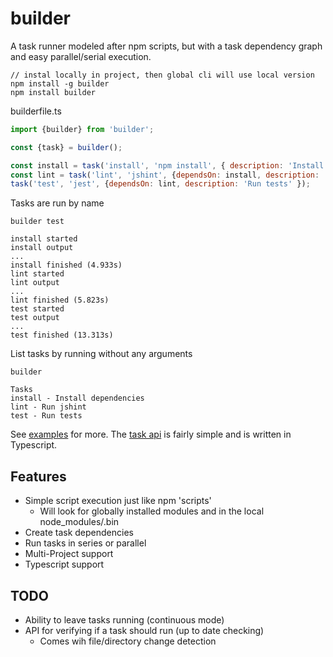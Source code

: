 # builder

A task runner modeled after npm scripts, but with a task dependency graph and easy parallel/serial execution.

```
// instal locally in project, then global cli will use local version
npm install -g builder
npm install builder
```

builderfile.ts
```javascript
import {builder} from 'builder';

const {task} = builder();

const install = task('install', 'npm install', { description: 'Install dependencies' });
const lint = task('lint', 'jshint', {dependsOn: install, description: 'Run jshint' });
task('test', 'jest', {dependsOn: lint, description: 'Run tests' });
```

Tasks are run by name
```
builder test

install started
install output
...
install finished (4.933s)
lint started
lint output
...
lint finished (5.823s)
test started
test output
...
test finished (13.313s)
```

List tasks by running without any arguments
```
builder

Tasks
install - Install dependencies
lint - Run jshint
test - Run tests
```


See [examples](examples) for more.
The [task api](src/builder.ts) is fairly simple and is written in Typescript.

## Features

- Simple script execution just like npm 'scripts'
  - Will look for globally installed modules and in the local node_modules/.bin  
- Create task dependencies
- Run tasks in series or parallel
- Multi-Project support
- Typescript support

## TODO

- Ability to leave tasks running (continuous mode)
- API for verifying if a task should run (up to date checking)
  - Comes wih file/directory change detection 
